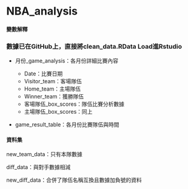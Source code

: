 # NBA_analysis

#### 變數解釋
### 數據已在GitHub上，直接將clean_data.RData Load進Rstudio
* 月份_game_analysis：各月份詳細比賽內容
    + Date：比賽日期
    + Visitor_team：客場隊伍
    + Home_team：主場隊伍
    + Winner_team：獲勝隊伍
    + 客場隊伍_box_scores：隊伍比賽分析數據
    + 主場隊伍_box_scores：同上

* game_result_table：各月份比賽隊伍與時間

#### 資料集
new_team_data：只有本隊數據

diff_data：與對手數據相減

new_diff_data：合併了隊伍名稱互換且數據加負號的資料
